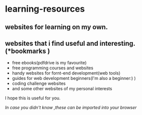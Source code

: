 # learning-resources
## websites for learning on my own.
## websites that i find useful and interesting.(*bookmarks )

  * free ebooks(pdfdrive is my favourite)
  * free programming courses and websites
  * handy websites for fornt-end development(web tools)
  * guides for web development beginners(I'm also a beginner:) )
  * coding challenge websites
  * and some other websites of my personal interests
  
  
I hope this is useful for you.

_In case you didn't know ,these can be imported into your browser_
